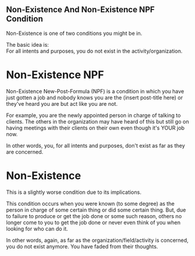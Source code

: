 ## Non-Existence And Non-Existence NPF Condition
Non-Existence is one of two conditions you might be in.

The basic idea is:<br>
For all intents and purposes, you do not exist in the activity/organization.

# Non-Existence NPF
Non-Existence New-Post-Formula (NPF) is a condition in which you have just
gotten a job and nobody knows you are the (insert post-title here) or they've
heard you are but act like you are not.

For example, you are the newly appointed person in charge of talking to
clients. The others in the organization may have heard of this but still go
on having meetings with their clients on their own even though it's YOUR
job now.

In other words, you, for all intents and purposes,
don't exist as far as they are concerned.

# Non-Existence
This is a slightly worse condition due to its implications.

This condition occurs when you were known (to some degree) as the person 
in charge of some certain thing or did some certain thing. But, due to failure
to produce or get the job done or some such reason, others no longer come to
you to get the job done or never even think of you when looking for
who can do it.

In other words, again, as far as the organization/field/activity is concerned,
you do not exist anymore. You have faded from their thoughts.